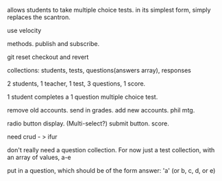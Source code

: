 <p>allows students to take multiple choice tests. in its simplest form, simply replaces the scantron.</p>
<p>use velocity</p>
<p>methods.  publish and subscribe.</p>
<p>git reset checkout and revert</p>
<p>collections: students, tests, questions(answers array), responses</p>
<p>2 students, 1 teacher, 1 test, 3 questions, 1 score.</p>
<p>1 student completes a 1 question multiple choice test.</p>
<p>remove old accounts. send in grades. add new accounts. phil mtg.</p>
<p>radio button display. (Multi-select?) submit button. score.</p>
<p>need crud - > ifur </p>
<p>don't really need a question collection.  For now just a test collection, with an array of values, a-e</p>
<p> put in a question, which should be of the form  answer: 'a' (or b, c, d, or e)</p>
